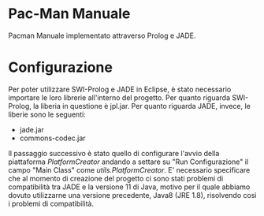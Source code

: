 # Pac-Man Manuale
Pacman Manuale implementato attraverso Prolog e JADE.

# Configurazione
Per poter utilizzare SWI-Prolog e JADE in Eclipse, è stato necessario importare le loro librerie all'interno del progetto.
Per quanto riguarda SWI-Prolog, la liberia in questione è jpl.jar.
Per quanto riguarda JADE, invece, le liberie sono le seguenti:

- jade.jar
- commons-codec.jar

Il passaggio successivo è stato quello di configurare l'avvio della piattaforma *PlatformCreator* andando a settare su "Run Configurazione" il campo "Main Class" come *utils.PlatformCreator*.
E' necessario specificare che al momento di creazione del progetto ci sono stati problemi di compatibilità tra JADE e la versione 11 di Java, motivo per il quale abbiamo dovuto utilizzarne una versione precedente, Java8 (JRE 1.8), risolvendo così i problemi di compatibilità.
